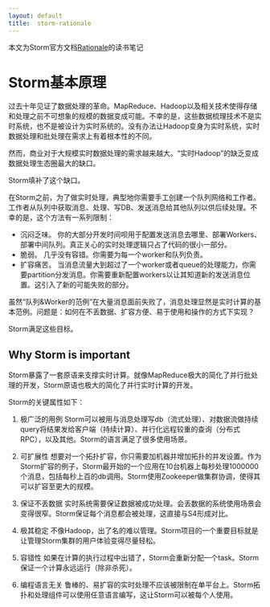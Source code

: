 ```yaml
---
layout: default
title:  storm-rationale
---
```


本文为Storm官方文档[Rationale](http://storm.incubator.apache.org/documentation/Rationale.html)的读书笔记

# Storm基本原理

过去十年见证了数据处理的革命。MapReduce、Hadoop以及相关技术使得存储和处理之前不可想象的规模的数据变成可能。不幸的是，这些数据梳理技术不是实时系统，也不是被设计为实时系统的。没有办法让Hadoop变身为实时系统，实时数据处理和批处理在需求上有着根本性的不同。

然而，商业对于大规模实时数据处理的需求越来越大。“实时Hadoop”的缺乏变成数据处理生态圈最大的缺口。

Storm填补了这个缺口。

在Storm之前，为了做实时处理，典型地你需要手工创建一个队列网络和工作者。工作者从队列中获取消息、处理、写DB、发送消息给其他队列以供后续处理。不幸的是，这个方法有一系列限制：

+ 沉闷乏味。 你的大部分开发时间呗用于配置发送消息去哪里、部署Workers、部署中间队列。真正关心的实时处理逻辑只占了代码的很小一部分。
+ 脆弱。 几乎没有容错。你需要为每一个worker和队列负责。
+ 扩容痛苦。 当消息流量大到超过了一个worker或者queue的处理能力，你需要partition分发消息。你需要重新配置workers以让其知道新的发送消息位置。这引入了新的可能失败的部分。

虽然“队列&Worker的范例”在大量消息面前失败了，消息处理显然是实时计算的基本范例。问题是：如何在不丢数据、扩容方便、易于使用和操作的方式下实现？

Storm满足这些目标。

## Why Storm is important

Storm暴露了一套原语来支撑实时计算。就像MapReduce极大的简化了并行批处理的开发，Storm原语也极大的简化了并行实时计算的开发。

Storm的关键属性如下：

1. 极广泛的用例 Storm可以被用与消息处理写db（流式处理）、对数据流做持续query将结果发给客户端（持续计算）、并行化远程较重的查询（分布式RPC），以及其他。Storm的语言满足了很多使用场景。

2. 可扩展性 想要对一个拓扑扩容，你只需要加机器并增加拓扑的并发设置。作为Storm扩容的例子，Storm最开始的一个应用在10台机器上每秒处理1000000个消息，包括每秒上百的db调用。Storm使用Zookeeper做集群协调，使得其可以扩容至更大的规模。

3. 保证不丢数据 实时系统需要保证数据被成功处理。会丢数据的系统使用场景会变得很窄。Storm保证每个消息都会被处理，这直接与S4形成对比。

4. 极其稳定 不像Hadoop，出了名的难以管理。Storm项目的一个重要目标就是让管理Storm集群的用户体验变得尽量轻松。

5. 容错性 如果在计算的执行过程中出错了，Storm会重新分配一个task。Storm保证一个计算永远运行（除非杀死）。

6. 编程语言无关 鲁棒的、易扩容的实时处理不应该被限制在单平台上。Storm拓扑和处理组件可以使用任意语言编写，这让Storm可以被每个人使用。